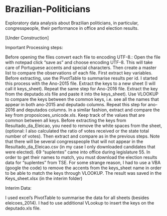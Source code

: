 # Brazilian-Politicians
Exploratory data analysis about Brazilian politicians, in particular, congresspeople, their performance in office and election results.

[Under Construction]

Important Processing steps:

Before opening the files convert each file to encoding UTF-8.:
Open the file with notepad click “save as” and choose encoding UTF-8. This will take care of Portuguese accents and special characters.
Then create a master list to compare the observations of each file.
First extract key variables. Before extracting, use the PivotTable to summarise results per id. I started this process with the Ano-2015 file. Extract the keys to a new sheet (I will call it keys_sheet).
Repeat the same step for Ano-2016 file.
Extract the key from the deputado.xls file and paste it into the keys_sheet).
Use VLOOKUP to compare the keys between the common keys, i.e. see all the names that appear in both ano-2015 and deputado columns. Repeat this step for ano-2016 and deputados columns.
In a similar fashion, extract and compare the key from proposicoes_unicode.xls. Keep track of the values that are common between all keys.
Before extracting the keys from Resultado_da_Eleicao, you need to remove the white spaces from the sheet, (optional: I also calculated the ratio of votes received or the state total number of votes). 
Then extract and compare as in the previous steps.
Note that there will be several congresspeople that will not appear in the Resultado_da_Eleicao.csv (in my case I only downloaded candidates that were elected). 69 “suplentes” came into office during legislature 55. In order to get their names to match, you must download the election results data for “suplentes” from TSE. For some strange reason, I had to use a VBA (google the code) to remove the accents from the keys_sheet name in order to be able to match the keys through VLOOKUP.
The result was saved in the Keys_sheet.xlsx (in the interim folder)


Interim Data:

I used excel’s PivotTable to summarise the data for all sheets (besides eleicoes_2014).
I had to use additional VLookup to insert the keys on the deputado.xls file.
